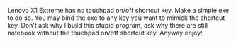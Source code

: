 Lenovo X1 Extreme has no touchpad on/off shortcut key.
Make a simple exe to do so.
You may bind the exe to any key you want to mimick the shortcut key.
Don't ask why I build this stupid program,
ask why there are still notebook without the touchpad on/off shortcut key.
Anyway enjoy!
